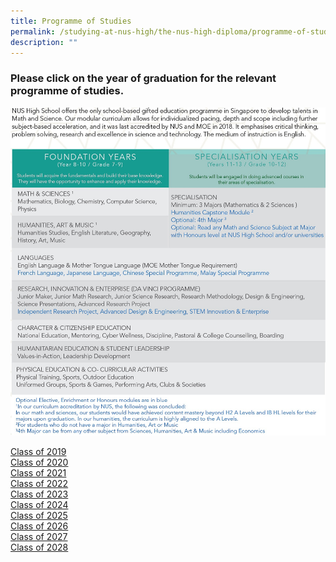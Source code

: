 ```yaml
---
title: Programme of Studies
permalink: /studying-at-nus-high/the-nus-high-diploma/programme-of-studies/
description: ""
---
```


### **Please click on the year of graduation for the relevant programme of studies.**

<img src="/images/Nushdip.jpeg">

<a href="/files/grad2019.pdf" target="_blank" rel="noopener noreferrer"> Class of 2019</a>  
<a href="/files/grad2020.pdf" target="_blank" rel="noopener noreferrer"> Class of 2020</a>  
<a href="/files/grad2021.pdf" target="_blank" rel="noopener noreferrer"> Class of 2021</a>  
<a href="/files/grad2022.pdf" target="_blank" rel="noopener noreferrer"> Class of 2022</a>  
<a href="/files/grad2023.pdf" target="_blank" rel="noopener noreferrer"> Class of 2023</a>  
<a href="/files/grad2024.pdf" target="_blank" rel="noopener noreferrer"> Class of 2024</a>  
<a href="/files/grad2025.pdf" target="_blank" rel="noopener noreferrer"> Class of 2025</a>  
<a href="/files/grad2026.pdf" target="_blank" rel="noopener noreferrer"> Class of 2026</a>  
<a href="/files/grad2027.pdf" target="_blank" rel="noopener noreferrer"> Class of 2027</a>  
<a href="/files/grad2028.pdf" target="_blank" rel="noopener noreferrer"> Class of 2028</a>